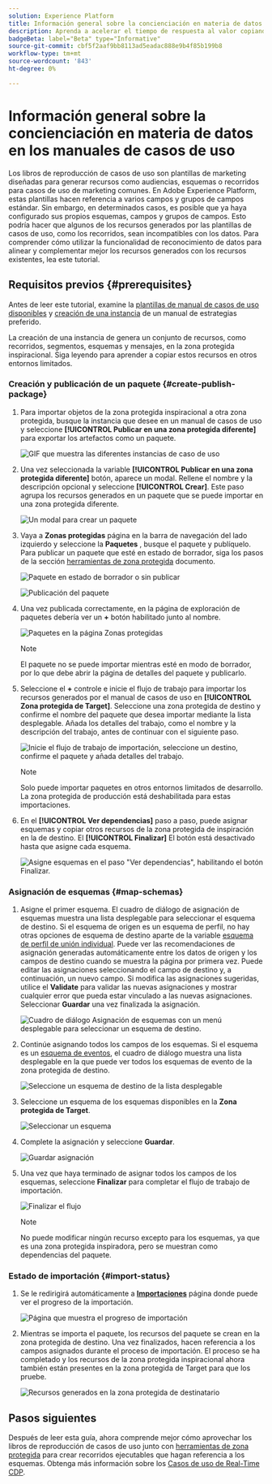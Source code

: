 ```yaml
---
solution: Experience Platform
title: Información general sobre la concienciación en materia de datos en los manuales de casos de uso
description: Aprenda a acelerar el tiempo de respuesta al valor copiando los recursos generados en la zona protegida inspiradora final en otras zonas protegidas.
badgeBeta: label="Beta" type="Informative"
source-git-commit: cbf5f2aaf9bb8113ad5eadac888e9b4f85b199b8
workflow-type: tm+mt
source-wordcount: '843'
ht-degree: 0%

---
```



# Información general sobre la concienciación en materia de datos en los manuales de casos de uso

Los libros de reproducción de casos de uso son plantillas de marketing diseñadas para generar recursos como audiencias, esquemas o recorridos para casos de uso de marketing comunes. En Adobe Experience Platform, estas plantillas hacen referencia a varios campos y grupos de campos estándar. Sin embargo, en determinados casos, es posible que ya haya configurado sus propios esquemas, campos y grupos de campos. Esto podría hacer que algunos de los recursos generados por las plantillas de casos de uso, como los recorridos, sean incompatibles con los datos. Para comprender cómo utilizar la funcionalidad de reconocimiento de datos para alinear y complementar mejor los recursos generados con los recursos existentes, lea este tutorial.

## Requisitos previos {#prerequisites}

Antes de leer este tutorial, examine la [plantillas de manual de casos de uso disponibles](/help/use-case-playbooks/playbooks/discover.md#search-and-filter) y [creación de una instancia](/help/use-case-playbooks/playbooks/create-share-reuse.md) de un manual de estrategias preferido.

La creación de una instancia de genera un conjunto de recursos, como recorridos, segmentos, esquemas y mensajes, en la zona protegida inspiracional. Siga leyendo para aprender a copiar estos recursos en otros entornos limitados.

### Creación y publicación de un paquete {#create-publish-package}

1. Para importar objetos de la zona protegida inspiracional a otra zona protegida, busque la instancia que desee en un manual de casos de uso y seleccione **[!UICONTROL Publicar en una zona protegida diferente]** para exportar los artefactos como un paquete.

   ![GIF que muestra las diferentes instancias de caso de uso](/help/use-case-playbooks/assets/playbooks/data-awareness/browse-to-existing-instances-of-playbook.gif)

2. Una vez seleccionada la variable **[!UICONTROL Publicar en una zona protegida diferente]** botón, aparece un modal. Rellene el nombre y la descripción opcional y seleccione **[!UICONTROL Crear]**. Este paso agrupa los recursos generados en un paquete que se puede importar en una zona protegida diferente.

   ![Un modal para crear un paquete](/help/use-case-playbooks/assets/playbooks/data-awareness/create-package-modal.png)

3. Vaya a **Zonas protegidas** página en la barra de navegación del lado izquierdo y seleccione la **Paquetes** , busque el paquete y publíquelo. Para publicar un paquete que esté en estado de borrador, siga los pasos de la sección [herramientas de zona protegida](/help/sandboxes/ui/sandbox-tooling.md#add-an-object-to-an-existing-package-and-publish) documento.

   ![Paquete en estado de borrador o sin publicar](/help/use-case-playbooks/assets/playbooks/data-awareness/draft-mode.png)

   ![Publicación del paquete](/help/use-case-playbooks/assets/playbooks/data-awareness/publish-draft.png)

4. Una vez publicada correctamente, en la página de exploración de paquetes debería ver un **+** botón habilitado junto al nombre.

   ![Paquetes en la página Zonas protegidas](/help/use-case-playbooks/assets/playbooks/data-awareness/packages.png)

   >[!NOTE]
   >
   > El paquete no se puede importar mientras esté en modo de borrador, por lo que debe abrir la página de detalles del paquete y publicarlo.

5. Seleccione el **+** controle e inicie el flujo de trabajo para importar los recursos generados por el manual de casos de uso en **[!UICONTROL Zona protegida de Target]**. Seleccione una zona protegida de destino y confirme el nombre del paquete que desea importar mediante la lista desplegable. Añada los detalles del trabajo, como el nombre y la descripción del trabajo, antes de continuar con el siguiente paso.

   ![Inicie el flujo de trabajo de importación, seleccione un destino, confirme el paquete y añada detalles del trabajo.](/help/use-case-playbooks/assets/playbooks/data-awareness/import-package-import-settings.png)

   >[!NOTE]
   >
   > Solo puede importar paquetes en otros entornos limitados de desarrollo. La zona protegida de producción está deshabilitada para estas importaciones.

6. En el **[!UICONTROL Ver dependencias]** paso a paso, puede asignar esquemas y copiar otros recursos de la zona protegida de inspiración en la de destino. El **[!UICONTROL Finalizar]** El botón está desactivado hasta que asigne cada esquema.

   ![Asigne esquemas en el paso &quot;Ver dependencias&quot;, habilitando el botón Finalizar.](/help/use-case-playbooks/assets/playbooks/data-awareness/import-package-view-dependencies.png)

### Asignación de esquemas {#map-schemas}

1. Asigne el primer esquema. El cuadro de diálogo de asignación de esquemas muestra una lista desplegable para seleccionar el esquema de destino. Si el esquema de origen es un esquema de perfil, no hay otras opciones de esquema de destino aparte de la variable [esquema de perfil de unión individual](/help/xdm/classes/individual-profile.md). Puede ver las recomendaciones de asignación generadas automáticamente entre los datos de origen y los campos de destino cuando se muestra la página por primera vez. Puede editar las asignaciones seleccionando el campo de destino y, a continuación, un nuevo campo. Si modifica las asignaciones sugeridas, utilice el **Validate** para validar las nuevas asignaciones y mostrar cualquier error que pueda estar vinculado a las nuevas asignaciones. Seleccionar **Guardar** una vez finalizada la asignación.

   ![Cuadro de diálogo Asignación de esquemas con un menú desplegable para seleccionar un esquema de destino.](/help/use-case-playbooks/assets/playbooks/data-awareness/map-to-existing-fields.png)

2. Continúe asignando todos los campos de los esquemas. Si el esquema es un [esquema de eventos](/help/xdm/classes/experienceevent.md), el cuadro de diálogo muestra una lista desplegable en la que puede ver todos los esquemas de evento de la zona protegida de destino.

   ![Seleccione un esquema de destino de la lista desplegable](/help/use-case-playbooks/assets/playbooks/data-awareness/map-to-event-schema.png)

3. Seleccione un esquema de los esquemas disponibles en la **Zona protegida de Target**.

   ![Seleccionar un esquema](/help/use-case-playbooks/assets/playbooks/data-awareness/map-to-available-schemas.png)

4. Complete la asignación y seleccione **Guardar**.

   ![Guardar asignación](/help/use-case-playbooks/assets/playbooks/data-awareness/map-to-existing-modal.png)

5. Una vez que haya terminado de asignar todos los campos de los esquemas, seleccione **Finalizar** para completar el flujo de trabajo de importación.

   ![Finalizar el flujo](/help/use-case-playbooks/assets/playbooks/data-awareness/complete-flow.png)

   >[!NOTE]
   >
   > No puede modificar ningún recurso excepto para los esquemas, ya que es una zona protegida inspiradora, pero se muestran como dependencias del paquete.

### Estado de importación {#import-status}

1. Se le redirigirá automáticamente a [**Importaciones**](/help/sandboxes/ui/sandbox-tooling.md#view-import-details) página donde puede ver el progreso de la importación.

   ![Página que muestra el progreso de importación](/help/use-case-playbooks/assets/playbooks/data-awareness/import-progress.png)

2. Mientras se importa el paquete, los recursos del paquete se crean en la zona protegida de destino. Una vez finalizados, hacen referencia a los campos asignados durante el proceso de importación. El proceso se ha completado y los recursos de la zona protegida inspiracional ahora también están presentes en la zona protegida de Target para que los pruebe.

   ![Recursos generados en la zona protegida de destinatario](/help/use-case-playbooks/assets/playbooks/data-awareness/packages.png)

## Pasos siguientes

Después de leer esta guía, ahora comprende mejor cómo aprovechar los libros de reproducción de casos de uso junto con [herramientas de zona protegida](/help/sandboxes/ui/sandbox-tooling.md#monitor-import-jobs-and-view-import-objects-details) para crear recorridos ejecutables que hagan referencia a los esquemas. Obtenga más información sobre los [Casos de uso de Real-Time CDP](/help/rtcdp/use-case-guides/intelligent-re-engagement/intelligent-re-engagement.md).